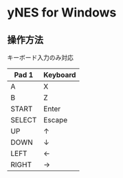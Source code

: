# yNES for Windows

## 操作方法

キーボード入力のみ対応

|Pad 1|Keyboard|
|---|--------|
|A|X|
|B|Z|
|START|Enter|
|SELECT|Escape|
|UP|↑|
|DOWN|↓|
|LEFT|←|
|RIGHT|→|

